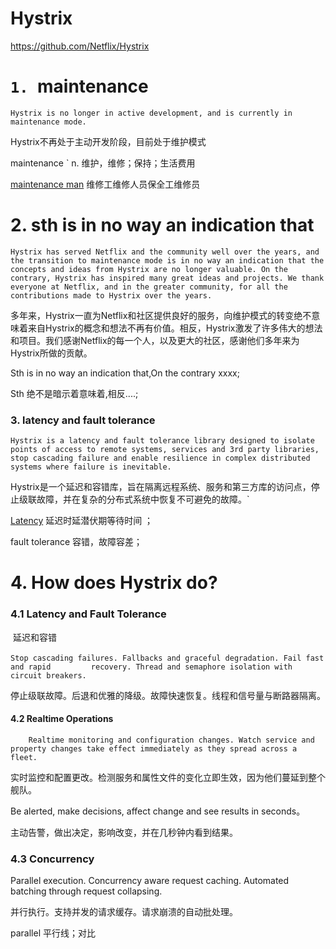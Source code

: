 

# Hystrix



https://github.com/Netflix/Hystrix

# `1. `maintenance

 `Hystrix is no longer in active development, and is currently in maintenance mode. `



Hystrix不再处于主动开发阶段，目前处于维护模式 

maintenance `  n. 维护，维修；保持；生活费用

[maintenance man](javascript:;) 维修工维修人员保全工维修员

# 2.  sth is in no way an indication that

`Hystrix has served Netflix and the community well over the years, and the transition to maintenance mode is in no way an indication that the concepts and ideas from Hystrix are no longer valuable. On the contrary, Hystrix has inspired many great ideas and projects. We thank everyone at Netflix, and in the greater community, for all the contributions made to Hystrix over the years.`

多年来，Hystrix一直为Netflix和社区提供良好的服务，向维护模式的转变绝不意味着来自Hystrix的概念和想法不再有价值。相反，Hystrix激发了许多伟大的想法和项目。我们感谢Netflix的每一个人，以及更大的社区，感谢他们多年来为Hystrix所做的贡献。



Sth is in no way an indication that,On the contrary xxxx;

Sth 绝不是暗示着意味着,相反....;



### 3. latency and fault tolerance



`Hystrix is a latency and fault tolerance library designed to isolate points of access to remote systems, services and 3rd party libraries, stop cascading failure and enable resilience in complex distributed systems where failure is inevitable.`

Hystrix是一个延迟和容错库，旨在隔离远程系统、服务和第三方库的访问点，停止级联故障，并在复杂的分布式系统中恢复不可避免的故障。`

   [Latency](javascript:;) 延迟时延潜伏期等待时间 ；

  fault tolerance 容错，故障容差；



# 4. How does Hystrix do?

### 4.1  Latency and Fault Tolerance 

​	       延迟和容错

​		`Stop cascading failures. Fallbacks and graceful degradation. Fail fast and rapid 	      recovery. Thread and semaphore isolation with circuit breakers.`

​		停止级联故障。后退和优雅的降级。故障快速恢复。线程和信号量与断路器隔离。

#### 4.2 Realtime Operations  

 	    Realtime monitoring and configuration changes. Watch service and property changes take effect immediately as they spread across a fleet.

实时监控和配置更改。检测服务和属性文件的变化立即生效，因为他们蔓延到整个舰队。

Be alerted, make decisions, affect change and see results in seconds。

主动告警，做出决定，影响改变，并在几秒钟内看到结果。

### 4.3 Concurrency

Parallel execution. Concurrency aware request caching. Automated batching through request collapsing.

并行执行。支持并发的请求缓存。请求崩溃的自动批处理。

parallel     平行线；对比

​	











